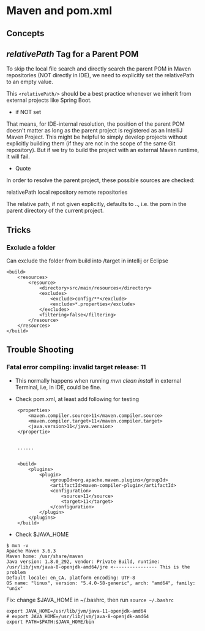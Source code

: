 
# Maven and pom.xml

## Concepts

## *relativePath* Tag for a Parent POM

To skip the local file search and directly search the parent POM in Maven repositories (NOT directly in IDE), we need to explicitly set the relativePath to an empty value.

This `<relativePath/>` should be a best practice whenever we inherit from external projects like Spring Boot.

- if NOT set

That means, for IDE-internal resolution, the position of the parent POM doesn't matter as long as the parent project is registered as an IntelliJ Maven Project. This might be helpful to simply develop projects without explicitly building them (if they are not in the scope of the same Git repository). But if we try to build the project with an external Maven runtime, it will fail.

- Quote

In order to resolve the parent project, these possible sources are checked:

relativePath
local repository
remote repositories

The relative path, if not given explicitly, defaults to .., i.e. the pom in the parent directory of the current project. 

## Tricks

### Exclude a folder

Can exclude the folder from build into /target in intellij or Eclipse

```
<build>
    <resources>
        <resource>
            <directory>src/main/resources</directory>
            <excludes>
                <exclude>config/**</exclude>
                <exclude>*.properties</exclude>
            </excludes>
            <filtering>false</filtering>
        </resource>
    </resources>
</build>

```

## Trouble Shooting

### Fatal error compiling: invalid target release: 11

- This normally happens when running *mvn clean install* in external Terminal, i.e, in IDE, could be fine.

- Check pom.xml, at least add following for testing

```
    <properties>
        <maven.compiler.source>11</maven.compiler.source>
        <maven.compiler.target>11</maven.compiler.target>
        <java.version>11</java.version>
    </propertie>


    ......


    <build>
        <plugins>
            <plugin>
                <groupId>org.apache.maven.plugins</groupId>
                <artifactId>maven-compiler-plugin</artifactId>
                <configuration>
                    <source>11</source>
                    <target>11</target>
                </configuration>
            </plugin>
        </plugins>
    </build>

```

- Check $JAVA_HOME

```
$ mvn -v
Apache Maven 3.6.3
Maven home: /usr/share/maven
Java version: 1.8.0_292, vendor: Private Build, runtime: /usr/lib/jvm/java-8-openjdk-amd64/jre <---------------- This is the problem
Default locale: en_CA, platform encoding: UTF-8
OS name: "linux", version: "5.4.0-58-generic", arch: "amd64", family: "unix"

```

Fix: change $JAVA_HOME in ~/.bashrc, then run `source ~/.bashrc`

```
export JAVA_HOME=/usr/lib/jvm/java-11-openjdk-amd64
# export JAVA_HOME=/usr/lib/jvm/java-8-openjdk-amd64
export PATH=$PATH:$JAVA_HOME/bin

```











